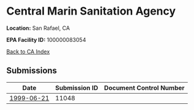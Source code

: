 # Central Marin Sanitation Agency

**Location:** San Rafael, CA

**EPA Facility ID:** 100000083054

[Back to CA Index](../../index.md)

## Submissions

| Date | Submission ID | Document Control Number |
|------|--------------|-------------------------|
| [1999-06-21](submissions/11048.md) | 11048 |  |
